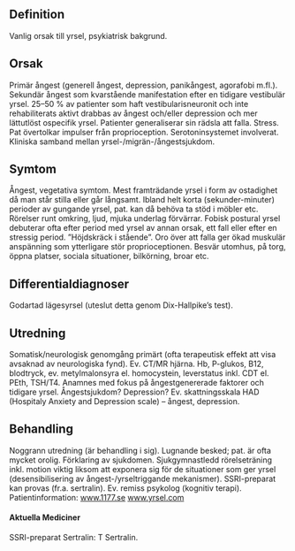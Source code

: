 ## Definition

Vanlig orsak till yrsel, psykiatrisk bakgrund.

## Orsak

Primär ångest (generell ångest, depression, panikångest, agorafobi m.fl.). Sekundär ångest som kvarstående manifestation efter en tidigare vestibulär yrsel. 25–50 % av patienter som haft vestibularisneuronit och inte rehabiliterats aktivt drabbas av ångest och/eller depression och mer lättutlöst ospecifik yrsel. Patienter generaliserar sin rädsla att falla. Stress. Pat övertolkar impulser från proprioception. Serotoninsystemet involverat. Kliniska samband mellan yrsel-/migrän-/ångestsjukdom.

## Symtom

Ångest, vegetativa symtom. Mest framträdande yrsel i form av ostadighet då man står stilla eller går långsamt. Ibland helt korta (sekunder-minuter) perioder av gungande yrsel, pat. kan då behöva ta stöd i möbler etc. Rörelser runt omkring, ljud, mjuka underlag förvärrar. Fobisk postural yrsel debuterar ofta efter period med yrsel av annan orsak, ett fall eller efter en stressig period. ”Höjdskräck i stående”. Oro över att falla ger ökad muskulär anspänning som ytterligare stör proprioceptionen. Besvär utomhus, på torg, öppna platser, sociala situationer, bilkörning, broar etc.

## Differentialdiagnoser

Godartad lägesyrsel (uteslut detta genom Dix-Hallpike’s test).

## Utredning

Somatisk/neurologisk genomgång primärt (ofta terapeutisk effekt att visa avsaknad av neurologiska fynd). Ev. CT/MR hjärna. Hb, P-glukos, B12, blodtryck, ev. metylmalonsyra el. homocystein, leverstatus inkl. CDT el. PEth, TSH/T4. Anamnes med fokus på ångestgenererade faktorer och tidigare yrsel. Ångestsjukdom? Depression? Ev. skattningsskala HAD (Hospitaly Anxiety and Depression scale) – ångest, depression.

## Behandling

Noggrann utredning (är behandling i sig). Lugnande besked; pat. är ofta mycket orolig. Förklaring av sjukdomen. Sjukgymnastledd rörelseträning inkl. motion viktig liksom att exponera sig för de situationer som ger yrsel (desensibilisering av ångest-/yrseltriggande mekanismer). SSRI-preparat kan provas (fr.a. sertralin). Ev. remiss psykolog (kognitiv terapi).
Patientinformation: www.1177.se www.yrsel.com

#### Aktuella Mediciner

SSRI-preparat
Sertralin: T Sertralin.

